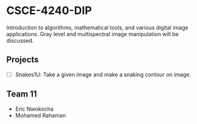 # CSCE-4240-DIP
Introduction to algorithms, mathematical tools, and various digital image applications. Gray level and
multispectral image manipulation will be discussed.

## Projects 
- [ ] Snakes1U: Take a given image and make a snaking contour on image. 

## Team 11
- Eric Nwokocha
- Mohamed Rahaman
